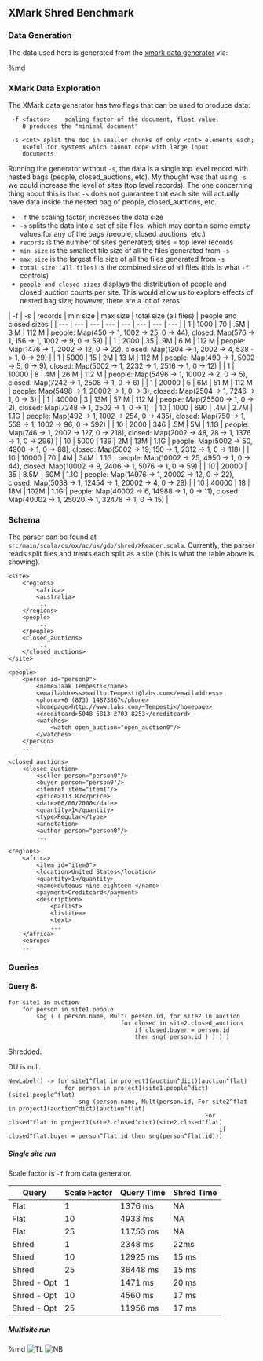 ## XMark Shred Benchmark 

### Data Generation
The data used here is generated from the [xmark data generator](https://projects.cwi.nl/xmark/downloads.html) via:

%md 

### XMark Data Exploration

The XMark data generator has two flags that can be used to produce data:

```
 -f <factor>    scaling factor of the document, float value;
    0 produces the "minimal document"
    
 -s <cnt> split the doc in smaller chunks of only <cnt> elements each;
    useful for systems which cannot cope with large input 
    documents
```

Running the generator without `-s`, the data is a single top level record with nested bags (people, closed_auctions, etc). My thought was that using `-s` we could increase the level of sites (top level records). The one concerning thing about this is that `-s` does not guarantee that each site will actually have data inside the nested bag of people, closed_auctions, etc. 

* `-f` the scaling factor, increases the data size
* `-s` splits the data into a set of site files, which may contain some empty values for any of the bags (people, closed_auctions, etc.)
* `records` is the number of sites generated; sites = top level records
* `min size` is the smallest file size of all the files generated from `-s`
* `max size` is the largest file size of all the files generated from `-s`
* `total size (all files)` is the combined size of all files (this is what `-f` controls)
* `people and closed sizes` displays the distribution of people and closed_auction counts per site. This would allow us to explore effects of nested bag size; however, there are a lot of zeros.

| -f | -s | records | min size | max size | total size (all files) | people and closed sizes |
| --- | --- | --- | --- | --- | --- | --- | --- |
| 1 | 1000 | 70 | .5M | 3 M | 112 M | people: Map(450 -> 1, 1002 -> 25, 0 -> 44), closed: Map(576 -> 1, 156 -> 1, 1002 -> 9, 0 -> 59) |
| 1 | 2000 | 35 | .9M | 6 M | 112 M | people: Map(1476 -> 1, 2002 -> 12, 0 -> 22), closed: Map(1204 -> 1, 2002 -> 4, 538 -> 1, 0 -> 29) |
| 1 | 5000 | 15 | 2M | 13 M | 112 M | people: Map(490 -> 1, 5002 -> 5, 0 -> 9), closed: Map(5002 -> 1, 2232 -> 1, 2516 -> 1, 0 -> 12) |
| 1 | 10000 | 8 | 4M | 26 M | 112 M | people: Map(5496 -> 1, 10002 -> 2, 0 -> 5), closed: Map(7242 -> 1, 2508 -> 1, 0 -> 6) |
| 1 | 20000 | 5 | 6M | 51 M | 112 M | people: Map(5498 -> 1, 20002 -> 1, 0 -> 3), closed: Map(2504 -> 1, 7246 -> 1, 0 -> 3) | 
| 1 | 40000 | 3 | 13M | 57 M | 112 M | people: Map(25500 -> 1, 0 -> 2), closed: Map(7248 -> 1, 2502 -> 1, 0 -> 1) | 
| 10 | 1000 | 690 | .4M | 2.7M | 1.1G |  people: Map(492 -> 1, 1002 -> 254, 0 -> 435), closed: Map(750 -> 1, 558 -> 1, 1002 -> 96, 0 -> 592) | 
| 10 | 2000 | 346 | .5M | 5M | 1.1G | people: Map(746 -> 1, 2002 -> 127, 0 -> 218), closed: Map(2002 -> 48, 28 -> 1, 1376 -> 1, 0 -> 296) | 
| 10 | 5000 | 139 | 2M | 13M | 1.1G | people: Map(5002 -> 50, 4900 -> 1, 0 -> 88), closed: Map(5002 -> 19, 150 -> 1, 2312 -> 1, 0 -> 118) | 
| 10 | 10000 | 70 | 4M | 34M | 1.1G | people: Map(10002 -> 25, 4950 -> 1, 0 -> 44), closed: Map(10002 -> 9, 2406 -> 1, 5076 -> 1, 0 -> 59) | 
| 10 | 20000 | 35 | 8.5M | 60M | 1.1G | people: Map(14976 -> 1, 20002 -> 12, 0 -> 22), closed: Map(5038 -> 1, 12454 -> 1, 20002 -> 4, 0 -> 29) | 
| 10 | 40000 | 18 | 18M | 102M | 1.1G | people: Map(40002 -> 6, 14988 -> 1, 0 -> 11), closed: Map(40002 -> 1, 25020 -> 1, 32478 -> 1, 0 -> 15) | 


### Schema

The parser can be found at `src/main/scala/cs/ox/ac/uk/gdb/shred/XReader.scala`. Currently, the parser reads split files and treats each split as a site (this is what the table above is showing).

```
<site>
    <regions>
        <africa>
        <australia>
        ...
    </regions>
    <people>
        ...
    </people>
    <closed_auctions>
        ...
    </closed_auctions>
</site>
```

```
<people>
    <person id="person0">
        <name>Jaak Tempesti</name>
        <emailaddress>mailto:Tempesti@labs.com</emailaddress>
        <phone>+0 (873) 14873867</phone>
        <homepage>http://www.labs.com/~Tempesti</homepage>
        <creditcard>5048 5813 2703 8253</creditcard>
        <watches>
            <watch open_auction="open_auction0"/>
        </watches>
    </person>
    ...
```

```
<closed_auctions>
    <closed_auction>
        <seller person="person0"/>
        <buyer person="person0"/>
        <itemref item="item1"/>
        <price>113.87</price>
        <date>06/06/2000</date>
        <quantity>1</quantity>
        <type>Regular</type>
        <annotation>
        <author person="person0"/>
        ...
```

```
<regions>
    <africa>
        <item id="item0">
        <location>United States</location>
        <quantity>1</quantity>
        <name>duteous nine eighteen </name>
        <payment>Creditcard</payment>
        <description>
            <parlist>
            <listitem>
            <text>
            ...
    </africa>
    <europe>
    ...
```

### Queries

#### Query 8:

```
for site1 in auction 
    for person in site1.people
        sng ( ( person.name, Mult( person.id, for site2 in auction 
                                for closed in site2.closed_auctions
                                    if closed.buyer = person.id
                                    then sng( person.id ) ) ) )   
```

Shredded:

DU is null.

```
NewLabel() -> for site1^flat in project1(auction^dict)(auction^flat)
                for person in project1(site1.people^dict)(site1.people^flat)
                    sng (person.name, Mult(person.id, For site2^flat in project1(auction^dict)(auction^flat) 
                                                        For closed^flat in project1(site2.closed^dict)(site2.closed^flat) 
                                                            if closed^flat.buyer = person^flat.id then sng(person^flat.id)))
```

##### Single site run

Scale factor is `-f` from data generator.

| Query  | Scale Factor | Query Time | Shred Time |
|---|---|---|---|
| Flat  | 1  | 1376 ms | NA |
| Flat  | 10  | 4933 ms  | NA  |
| Flat  | 25  | 11753 ms | NA  |
| Shred | 1  | 2348 ms  | 22ms  |
| Shred | 10  | 12925 ms  | 15 ms  |
| Shred | 25  | 36448 ms  | 15 ms  |
| Shred - Opt | 1  | 1471 ms  | 20 ms  |
| Shred - Opt | 10  | 4560 ms  | 17 ms  |
| Shred - Opt | 25  | 11956 ms  | 17 ms  |

##### Multisite run

%md
![TL](https://drive.google.com/uc?id=1yqE9S4zL-9hzsXGqCcl-jP4lbo8ypnIX)
![NB](https://drive.google.com/uc?id=14Qrhz4Z1CuPQyIFmYsYCm-GhMbhdpC-K)
